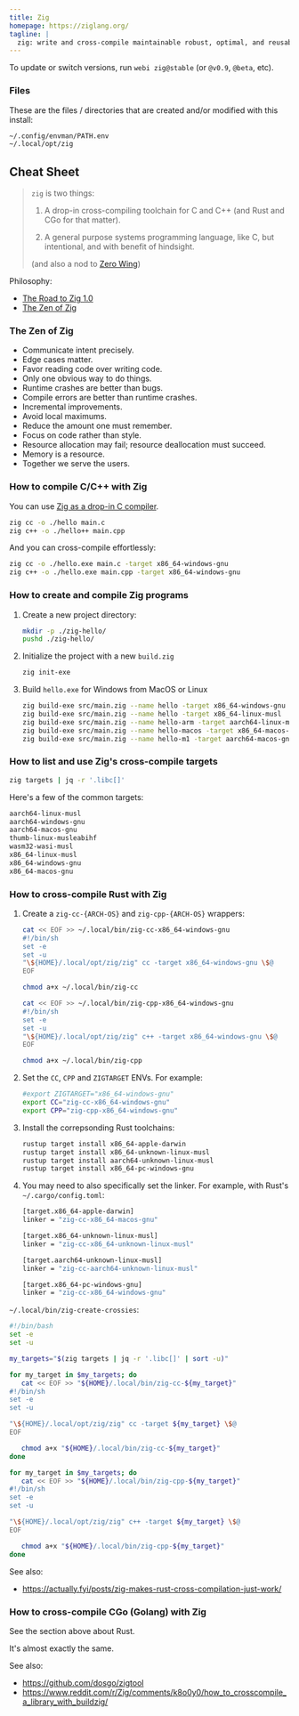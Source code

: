 ```yaml
---
title: Zig
homepage: https://ziglang.org/
tagline: |
  zig: write and cross-compile maintainable robust, optimal, and reusable software.
---
```


To update or switch versions, run `webi zig@stable` (or `@v0.9`, `@beta`, etc).

### Files

These are the files / directories that are created and/or modified with this
install:

```txt
~/.config/envman/PATH.env
~/.local/opt/zig
```

## Cheat Sheet

> `zig` is two things:
>
> 1. A drop-in cross-compiling toolchain for C and C++ (and Rust and CGo for
>    that matter).
>
> 2. A general purpose systems programming language, like C, but intentional,
>    and with benefit of hindsight.
>
> (and also a nod to
> [Zero Wing](<https://hero.fandom.com/wiki/ZIG_(Zero_Wing)>))

Philosophy:

- [The Road to Zig 1.0](https://www.youtube.com/watch?v=Gv2I7qTux7g)
- [The Zen of Zig](https://ziglang.org/documentation/master/#Zen)

### The Zen of Zig

- Communicate intent precisely.
- Edge cases matter.
- Favor reading code over writing code.
- Only one obvious way to do things.
- Runtime crashes are better than bugs.
- Compile errors are better than runtime crashes.
- Incremental improvements.
- Avoid local maximums.
- Reduce the amount one must remember.
- Focus on code rather than style.
- Resource allocation may fail; resource deallocation must succeed.
- Memory is a resource.
- Together we serve the users.

### How to compile C/C++ with Zig

You can use
[Zig as a drop-in C compiler](https://andrewkelley.me/post/zig-cc-powerful-drop-in-replacement-gcc-clang.html).

```bash
zig cc -o ./hello main.c
zig c++ -o ./hello++ main.cpp
```

And you can cross-compile effortlessly:

```bash
zig cc -o ./hello.exe main.c -target x86_64-windows-gnu
zig c++ -o ./hello.exe main.cpp -target x86_64-windows-gnu
```

### How to create and compile Zig programs

1. Create a new project directory:
   ```bash
   mkdir -p ./zig-hello/
   pushd ./zig-hello/
   ```
2. Initialize the project with a new `build.zig`
   ```bash
   zig init-exe
   ```
3. Build `hello.exe` for Windows from MacOS or Linux
   ```bash
   zig build-exe src/main.zig --name hello -target x86_64-windows-gnu
   zig build-exe src/main.zig --name hello -target x86_64-linux-musl
   zig build-exe src/main.zig --name hello-arm -target aarch64-linux-musl
   zig build-exe src/main.zig --name hello-macos -target x86_64-macos-gnu
   zig build-exe src/main.zig --name hello-m1 -target aarch64-macos-gnu
   ```

### How to list and use Zig's cross-compile targets

```bash
zig targets | jq -r '.libc[]'
```

Here's a few of the common targets:

```txt
aarch64-linux-musl
aarch64-windows-gnu
aarch64-macos-gnu
thumb-linux-musleabihf
wasm32-wasi-musl
x86_64-linux-musl
x86_64-windows-gnu
x86_64-macos-gnu
```

### How to cross-compile Rust with Zig

1. Create a `zig-cc-{ARCH-OS}` and `zig-cpp-{ARCH-OS}` wrappers:

   ```bash
   cat << EOF >> ~/.local/bin/zig-cc-x86_64-windows-gnu
   #!/bin/sh
   set -e
   set -u
   "\${HOME}/.local/opt/zig/zig" cc -target x86_64-windows-gnu \$@
   EOF

   chmod a+x ~/.local/bin/zig-cc
   ```

   ```bash
   cat << EOF >> ~/.local/bin/zig-cpp-x86_64-windows-gnu
   #!/bin/sh
   set -e
   set -u
   "\${HOME}/.local/opt/zig/zig" c++ -target x86_64-windows-gnu \$@
   EOF

   chmod a+x ~/.local/bin/zig-cpp
   ```

2. Set the `CC`, `CPP` and `ZIGTARGET` ENVs. For example:
   ```bash
   #export ZIGTARGET="x86_64-windows-gnu"
   export CC="zig-cc-x86_64-windows-gnu"
   export CPP="zig-cpp-x86_64-windows-gnu"
   ```
3. Install the correpsonding Rust toolchains:
   ```bash
   rustup target install x86_64-apple-darwin
   rustup target install x86_64-unknown-linux-musl
   rustup target install aarch64-unknown-linux-musl
   rustup target install x86_64-pc-windows-gnu
   ```
4. You may need to also specifically set the linker. For example, with Rust's
   `~/.cargo/config.toml`:

   ```bash
   [target.x86_64-apple-darwin]
   linker = "zig-cc-x86_64-macos-gnu"

   [target.x86_64-unknown-linux-musl]
   linker = "zig-cc-x86_64-unknown-linux-musl"

   [target.aarch64-unknown-linux-musl]
   linker = "zig-cc-aarch64-unknown-linux-musl"

   [target.x86_64-pc-windows-gnu]
   linker = "zig-cc-x86_64-windows-gnu"
   ```

`~/.local/bin/zig-create-crossies`:

```bash
#!/bin/bash
set -e
set -u

my_targets="$(zig targets | jq -r '.libc[]' | sort -u)"

for my_target in $my_targets; do
   cat << EOF >> "${HOME}/.local/bin/zig-cc-${my_target}"
#!/bin/sh
set -e
set -u

"\${HOME}/.local/opt/zig/zig" cc -target ${my_target} \$@
EOF

   chmod a+x "${HOME}/.local/bin/zig-cc-${my_target}"
done

for my_target in $my_targets; do
   cat << EOF >> "${HOME}/.local/bin/zig-cpp-${my_target}"
#!/bin/sh
set -e
set -u

"\${HOME}/.local/opt/zig/zig" c++ -target ${my_target} \$@
EOF

   chmod a+x "${HOME}/.local/bin/zig-cpp-${my_target}"
done
```

See also:

- <https://actually.fyi/posts/zig-makes-rust-cross-compilation-just-work/>

### How to cross-compile CGo (Golang) with Zig

See the section above about Rust.

It's almost exactly the same.

See also:

- <https://github.com/dosgo/zigtool>
- <https://www.reddit.com/r/Zig/comments/k8o0y0/how_to_crosscompile_a_library_with_buildzig/>
